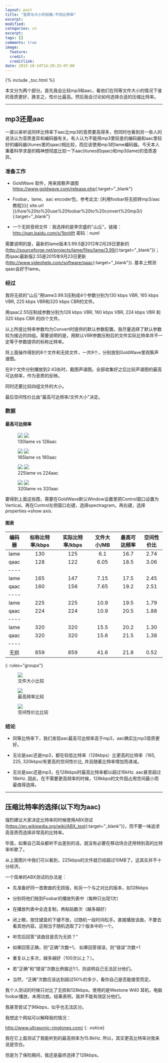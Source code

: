 ```yaml
---
layout: post
title: "音质与大小的权衡:不同比特率"
excerpt:
modified:
categories: cn
excerpt:
tags: []
comments: true
image:
  feature: 
  credit: 
  creditlink:
date: 2015-10-24T14:20:33-07:00
---
```


{% include _toc.html %}

本文分为两个部分。首先我会比较mp3和aac，看他们在同等文件大小的情况下谁的音质更好，换言之，性价比最高。然后我会讨论如何选择合适的压缩比特率。

---

## mp3还是aac

一直以来听说同样比特率下aac比mp3的音质要高得多，但同时也看到另一些人的说法认为音质差异和编码器有关。有人认为不能用mp3里较差的编码器和aac里较好的编码器(itunes里的qaac)相比较，而应该使用mp3的lame编码器。今天本人秉着科学求是的精神想彻底比较一下aac(itunes的qaac)和mp3(lame)的音质差异。

### 准备工作

* GoldWave 软件，用来观察声谱图<https://www.goldwave.com/release.php>{:target="_blank"}

* Foobar，lame、aac encoder包，参考此文: [利用foobar将无损转mp3/aac教程]({{ site.url }}/how%20to%20use%20foobar%20to%20convert%20mp3/){:target="_blank"}

* 一个无损音频文件：我选择的是李宗盛的"山丘"。链接：http://pan.baidu.com/s/1bnjtIft 密码：numl

需要说明的是，最新的lame版本3.99.5是2012年2月28日更新的(<http://sourceforge.net/projects/lame/files/lame/3.99/>{:target="_blank"})；而qaac最新版2.55是2015年9月23日更新(<http://www.videohelp.com/software/qaac>{:target="_blank"}). 基本上预测qaac会好于lame。

### 经过

我将无损的“山丘”用lame3.99.5压制成4个参数分别为130 kbps VBR, 165 kbps VBR, 225 kbps VBR和320 kbps CBR的文件。

用qaac2.55压制成参数分别为128 kbps VBR, 160 kbps VBR, 224 kbps VBR 和 320 kbps CBR 的四个文件。

以上所提比特率参数均为Convert时提供的默认参数配置。我尽量选择了默认参数较为接近的四组。需要说明的是，用默认VBR参数压制后的文件实际比特率并不一定等于参数提供的标称比特率。

将上面操作得到的8个文件和无损文件，一共9个，分别放到GoldWave里观察声谱图。

在9个文件分别播放到2:43处时，截图声谱图。全部收集好之后比较声谱图的最高可达频率，作为音质的反映。

同时还要比较四组文件的大小。

最后空间性价比由“最高可达频率/文件大小”决定。

### 数据

#### 最高可达频率

<figure class="half">
  <a href="http://{{ site.url }}/images/kbps/130lame.JPG"><img src="http://{{ site.url }}/images/kbps/130lame.JPG"></a>
  <a href="http://{{ site.url }}/images/kbps/128aac.JPG"><img src="http://{{ site.url }}/images/kbps/128aac.JPG"></a>
  <figcaption>130lame vs 128aac</figcaption>
</figure>

<figure class="half">
  <a href="http://{{ site.url }}/images/kbps/130lame.JPG"><img src="http://{{ site.url }}/images/kbps/130lame.JPG"></a>
  <a href="http://{{ site.url }}/images/kbps/128aac.JPG"><img src="http://{{ site.url }}/images/kbps/128aac.JPG"></a>
  <figcaption>165lame vs 160aac</figcaption>
</figure>

<figure class="half">
  <a href="http://{{ site.url }}/images/kbps/130lame.JPG"><img src="http://{{ site.url }}/images/kbps/130lame.JPG"></a>
  <a href="http://{{ site.url }}/images/kbps/128aac.JPG"><img src="http://{{ site.url }}/images/kbps/128aac.JPG"></a>
  <figcaption>225lame vs 224aac</figcaption>
</figure>

<figure class="half">
  <a href="http://{{ site.url }}/images/kbps/130lame.JPG"><img src="http://{{ site.url }}/images/kbps/130lame.JPG"></a>
  <a href="http://{{ site.url }}/images/kbps/128aac.JPG"><img src="http://{{ site.url }}/images/kbps/128aac.JPG"></a>
  <figcaption>320lame vs 320aac</figcaption>
</figure>

要得到上面这些图，需要在GoldWave默认Window设置里把Control窗口设置为Vertical。再在Control左侧窗口右键，选择spectragram。再右键，选择properties->show axis.

#### 图表

|编码器|标称比特率/kbps|实际比特率/kbps|文件大小/MB|最高可达频率|空间性价比|
|:--------:|:-------:|:-------:|:-------:|:-------:|:--------:|
|lame|	130|	125	|6.1|	16.7|	2.74 |
|qaac	|128|	122	|6.05|	18.5|	3.06 |
|----
|lame|	165|	147|	7.15|	17.5|	2.45 |
|qaac	|160	|156	|7.65|	19.2	|2.51 |
|----
|lame|	225	|225|	10.9|	19.5|	1.79 |
|qaac|	224|	224|	10.9|	20.5|	1.88 |
|----
|lame	|320	|320|	15.5|	20.2	|1.30 |
|qaac	|320	|320|	15.6	|21.5|	1.38 |
|----
|无损|	859|	859|	41.6|	21.8|	0.52 |
{: rules="groups"}

<figure>
  <a href="http://{{ site.url }}/images/kbps/1.png"><img src="http://{{ site.url }}/images/kbps/1.png"></a>
  <figcaption>文件大小比较</figcaption>
</figure>

<figure>
  <a href="http://{{ site.url }}/images/kbps/2.png"><img src="http://{{ site.url }}/images/kbps/2.png"></a>
  <figcaption>最高频率比较</figcaption>
</figure>

<figure>
  <a href="http://{{ site.url }}/images/kbps/3.png"><img src="http://{{ site.url }}/images/kbps/3.png"></a>
  <figcaption>空间性价比比较</figcaption>
</figure>

### 结论

* 同等比特率下，我们发现aac最高可达频率高于mp3，aac确实比mp3音质更好。

* 无论是aac还是mp3，都在较低比特率（128kbps）比更高的比特率（165, 225, 320kbps)有更高的空间性价比, 并且随着比特率增加而递减。

* 无论是aac还是mp3，在128kbps时最高比特率都以超过16kHz. aac甚至超过18kHz. 因此，在不需要更高频率的时候，128kbps的文件因占用空间最小而最值得选择。

---

## 压缩比特率的选择(以下均为aac)

强烈建议大家决定比特率的时候使用ABX测试(<https://en.wikipedia.org/wiki/ABX_test>{:target="_blank"}}，而不要一味追求高音质而选择非常高的比特率。

毕竟，如果自己耳朵都听不出差别的话，就没有必要在移动场合还用特别高的比特率听歌了。

从上面图片中我们可以看到，225kbps的文件就已经超过10MB了。这其实并不十分经济。

一个简单的ABX测试的办法是：

* 先准备好同一首歌曲的无损版，和另一个与之对比的版本，如128kbps

* 分别将他们拖到Foobar的播放列表中（每种只出现1次）

* 在播放列表中全选复制，再粘贴数次（越多越好）

* 闭上眼，按住键盘的下键不放，过随机一段时间松手。直接播放该曲，不要去看其他内容。这相当于随机选取了2个版本中的一个。

* 听完后回答“该曲目是否为无损？” 

* 如果回答正确，则“正确”次数+1， 如果回答错误，则“错误”次数+1

* 重复以上多次，越多越好（100次以上？）。

* 若“正确”和“错误”次数比例接近1:1，则说明自己无法区分他们。

* 当然，“正确”次数应该达到超过50%的多少，看你自己是否能接受而定。

我个人测试的时候只对比了无损和128kbps。使用的是Westone W40 耳机，电脑foobar播放，未用功放。结果表明，我并不能有效区分他们。

我甚至尝试了96kbps，似乎也无法区分。

我想这个网站可以解释我的情况：

<http://www.ultrasonic-ringtones.com/>
{: .notice}

我在它上面测试了我能听到的最高频率为15.8kHz. 所以，其实更高比特率对我来说是空白。

但是为了保险期间，我还是最终选择了128kbps。
